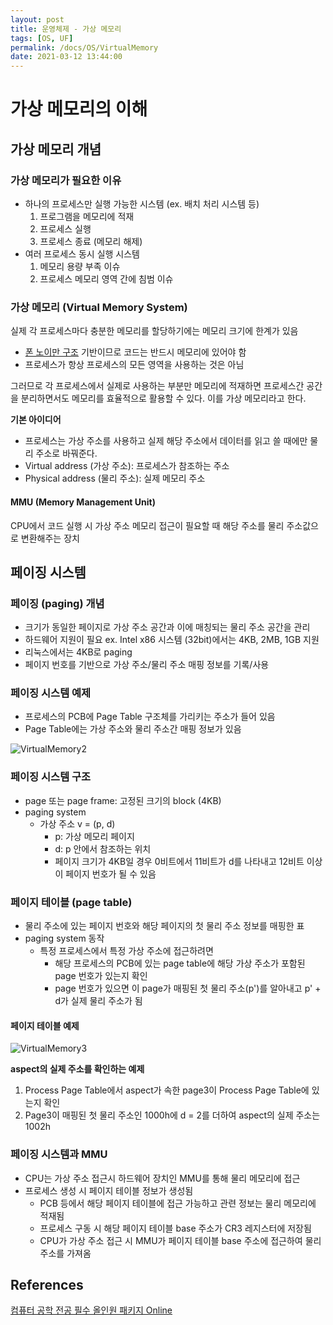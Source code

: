 ```yaml
---
layout: post
title: 운영체제 - 가상 메모리
tags: [OS, UF]
permalink: /docs/OS/VirtualMemory
date: 2021-03-12 13:44:00
---
```

# 가상 메모리의 이해
## 가상 메모리 개념

### 가상 메모리가 필요한 이유

- 하나의 프로세스만 실행 가능한 시스템 (ex. 배치 처리 시스템 등)
  1. 프로그램을 메모리에 적재
  2. 프로세스 실행
  3. 프로세스 종료 (메모리 해제)
- 여러 프로세스 동시 실행 시스템
  1. 메모리 용량 부족 이슈
  2. 프로세스 메모리 영역 간에 침범 이슈

### 가상 메모리 (Virtual Memory System)

실제 각 프로세스마다 충분한 메모리를 할당하기에는 메모리 크기에 한계가 있음

- [폰 노이만 구조](https://ko.wikipedia.org/wiki/폰_노이만_구조) 기반이므로 코드는 반드시 메모리에 있어야 함
- 프로세스가 항상 프로세스의 모든 영역을 사용하는 것은 아님

그러므로 각 프로세스에서 실제로 사용하는 부분만 메모리에 적재하면 프로세스간 공간을 분리하면서도 메모리를 효율적으로 활용할 수 있다. 이를 가상 메모리라고 한다.

**기본 아이디어**

- 프로세스는 가상 주소를 사용하고 실제 해당 주소에서 데이터를 읽고 쓸 때에만 물리 주소로 바꿔준다.
- Virtual address (가상 주소): 프로세스가 참조하는 주소
- Physical address (물리 주소): 실제 메모리 주소

#### MMU (Memory Management Unit)

CPU에서 코드 실행 시 가상 주소 메모리 접근이 필요할 때 해당 주소를 물리 주소값으로 변환해주는 장치

## 페이징 시스템

### 페이징 (paging) 개념

- 크기가 동일한 페이지로 가상 주소 공간과 이에 매칭되는 물리 주소 공간을 관리
- 하드웨어 지원이 필요 ex. Intel x86 시스템 (32bit)에서는 4KB, 2MB, 1GB 지원
- 리눅스에서는 4KB로 paging
- 페이지 번호를 기반으로 가상 주소/물리 주소 매핑 정보를 기록/사용

### 페이징 시스템 예제

- 프로세스의 PCB에 Page Table 구조체를 가리키는 주소가 들어 있음
- Page Table에는 가상 주소와 물리 주소간 매핑 정보가 있음

![VirtualMemory2](https://user-images.githubusercontent.com/52024566/110897515-eb137a80-8340-11eb-9c3d-a35e39efea0f.png)

### 페이징 시스템 구조

- page 또는 page frame: 고정된 크기의 block (4KB)
- paging system
  - 가상 주소 v = (p, d)
    - p: 가상 메모리 페이지
    - d: p 안에서 참조하는 위치
    - 페이지 크기가 4KB일 경우 0비트에서 11비트가 d를 나타내고 12비트 이상이 페이지 번호가 될 수 있음

### 페이지 테이블 (page table)

- 물리 주소에 있는 페이지 번호와 해당 페이지의 첫 물리 주소 정보를 매핑한 표
- paging system 동작
  - 특정 프로세스에서 특정 가상 주소에 접근하려면
    - 해당 프로세스의 PCB에 있는 page table에 해당 가상 주소가 포함된 page 번호가 있는지 확인
    - page 번호가 있으면 이 page가 매핑된 첫 물리 주소(p')를 알아내고 p' + d가 실제 물리 주소가 됨

#### 페이지 테이블 예제

![VirtualMemory3](https://user-images.githubusercontent.com/52024566/110899285-26637880-8344-11eb-917a-604295f88ec0.png)

**aspect의 실제 주소를 확인하는 예제**

1. Process Page Table에서 aspect가 속한 page3이 Process Page Table에 있는지 확인
2. Page3이 매핑된 첫 물리 주소인 1000h에 d = 2를 더하여 aspect의 실제 주소는 1002h

### 페이징 시스템과 MMU

- CPU는 가상 주소 접근시 하드웨어 장치인 MMU를 통해 물리 메모리에 접근
- 프로세스 생성 시 페이지 테이블 정보가 생성됨
  - PCB 등에서 해당 페이지 테이블에 접근 가능하고 관련 정보는 물리 메모리에 적재됨
  - 프로세스 구동 시 해당 페이지 테이블 base 주소가 CR3 레지스터에 저장됨
  - CPU가 가상 주소 접근 시 MMU가 페이지 테이블 base 주소에 접근하여 물리 주소를 가져옴

## References
[컴퓨터 공학 전공 필수 올인원 패키지 Online](https://www.fastcampus.co.kr/dev_online_cs)